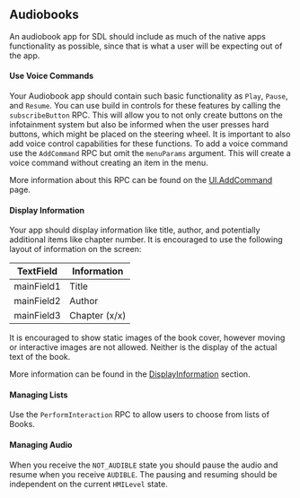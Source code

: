 ## Audiobooks
An audiobook app for SDL should include as much of the native apps functionality as possible, since that is what a user will be expecting out of the app.

#### Use Voice Commands
Your Audiobook app should contain such basic functionality as `Play`, `Pause`, and `Resume`. You can use build in controls for these features by calling the `subscribeButton` RPC. This will allow you to not only create buttons on the infotainment system but also be informed when the user presses hard buttons, which might be placed on the steering wheel. It is important to also add voice control capabilities for these functions. To add a voice command use the `AddCommand` RPC but omit the `menuParams` argument. This will create a voice command without creating an item in the menu.   

More information about this RPC can be found on the [UI.AddCommand](https://smartdevicelink.com/en/docs/hmi/master/ui/addcommand/) page.

#### Display Information
Your app should display information like title, author, and potentially additional items like chapter number. It is encouraged to use the following layout of information on the screen:

TextField  | Information
-----------|-------------
mainField1 | Title
mainField2 | Author
mainField3 | Chapter (x/x)

It is encouraged to show static images of the book cover, however moving or interactive images are not allowed. Neither is the display of the actual text of the book.

More information can be found in the [DisplayInformation](https://smartdevicelink.com/en/guides/sdl-overview-guides/best-practices/display-information/) section.

#### Managing Lists

Use the `PerformInteraction` RPC to allow users to choose from lists of Books.

#### Managing Audio

When you receive the `NOT_AUDIBLE` state you should pause the audio and resume when you receive `AUDIBLE`. The pausing and resuming should be independent on the current `HMILevel` state.
